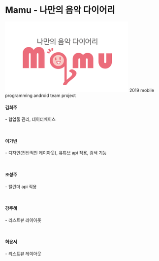 # Mamu - 나만의 음악 다이어리

<img src="mamu_logo.PNG" width="400">
2019 mobile programming android team project
<h4> 김희주 </h4>
<p> - 협업툴 관리, 데이터베이스</p>
  <br>
<h4> 이가빈 </h4>
<p> - 디자인(전반적인 레이아웃), 유튜브 api 적용, 검색 기능</p>
  <br>
<h4> 조성주 </h4>
<p> - 캘린더 api 적용</p>
  <br>
<h4> 강주혜 </h4>
<p> - 리스트뷰 레이아웃</p>
  <br>
<h4> 허윤서 </h4>
<p> - 리스트뷰 레이아웃</p>
  <br>

